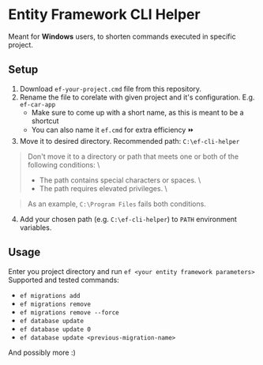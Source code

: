 # Entity Framework CLI Helper
Meant for **Windows** users, to shorten commands executed in specific project. 

## Setup
1. Download `ef-your-project.cmd` file from this repository.
2. Rename the file to corelate with given project and it's configuration. E.g. `ef-car-app` 
    - Make sure to come up with a short name, as this is meant to be a shortcut
    - You can also name it `ef.cmd` for extra efficiency ⏩
4. Move it to desired directory. Recommended path: `C:\ef-cli-helper`
> Don't move it to a directory or path that meets one or both of the following conditions: \
> - The path contains special characters or spaces. \
> - The path requires elevated privileges. \

> As an example, `C:\Program Files` fails both conditions.

4. Add your chosen path (e.g. `C:\ef-cli-helper`) to `PATH` environment variables.

## Usage
Enter you project directory and run `ef <your entity framework parameters>`
Supported and tested commands:
- `ef migrations add`
- `ef migrations remove` 
- `ef migrations remove --force`
- `ef database update`
- `ef database update 0`
- `ef database update <previous-migration-name>`

And possibly more :)
